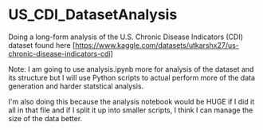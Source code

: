 # US_CDI_DatasetAnalysis
Doing a long-form analysis of the U.S. Chronic Disease Indicators (CDI) dataset found here [https://www.kaggle.com/datasets/utkarshx27/us-chronic-disease-indicators-cdi]

Note: I am going to use analysis.ipynb more for analysis of the dataset and its structure
but I will use Python scripts to actual perform more of the data generation and harder
statstical analysis.

I'm also doing this because the analysis notebook would be HUGE if I did it all in that file and
if I split it up into smaller scripts, I think I can manage the size of the data better.